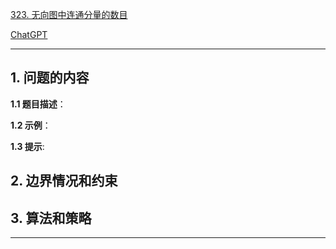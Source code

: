 [323. 无向图中连通分量的数目](https://leetcode.cn/problems/number-of-connected-components-in-an-undirected-graph)

[ChatGPT](chat.openai.com)

---

## 1. 问题的内容
**1.1 题目描述**：

**1.2 示例**：

**1.3 提示**:

## 2. 边界情况和约束


## 3. 算法和策略

---

